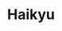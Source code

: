 ---
layout: lecteur.njk
tags : haikyu

title : Haikyu
episode : 14
saison : 4
iframe : https://dood.to/e/v3u90jylpgxc
cc :  VostFr
    
---